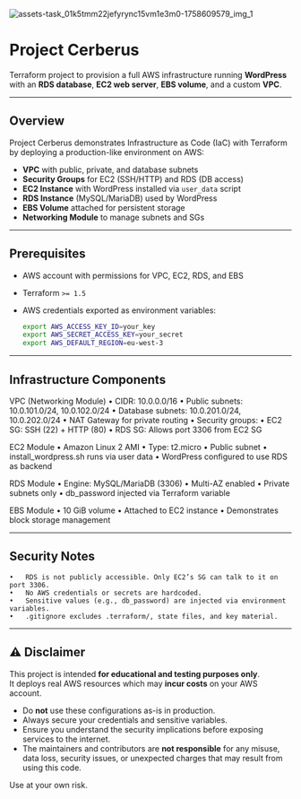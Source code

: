 ![assets-task_01k5tmm22jefyrync15vm1e3m0-1758609579_img_1](https://github.com/user-attachments/assets/b7942a08-a205-4de4-bedb-13be3ce3273d)

# Project Cerberus

Terraform project to provision a full AWS infrastructure running **WordPress** with an **RDS database**, **EC2 web server**, **EBS volume**, and a custom **VPC**.

---

## Overview

Project Cerberus demonstrates Infrastructure as Code (IaC) with Terraform by deploying a production-like environment on AWS:

- **VPC** with public, private, and database subnets  
- **Security Groups** for EC2 (SSH/HTTP) and RDS (DB access)  
- **EC2 Instance** with WordPress installed via `user_data` script  
- **RDS Instance** (MySQL/MariaDB) used by WordPress  
- **EBS Volume** attached for persistent storage  
- **Networking Module** to manage subnets and SGs  

---

## Prerequisites

- AWS account with permissions for VPC, EC2, RDS, and EBS
- Terraform `>= 1.5`
- AWS credentials exported as environment variables:
  
  ```bash
  export AWS_ACCESS_KEY_ID=your_key
  export AWS_SECRET_ACCESS_KEY=your_secret
  export AWS_DEFAULT_REGION=eu-west-3
  ```

---

## Infrastructure Components

VPC (Networking Module)
	•	CIDR: 10.0.0.0/16
	•	Public subnets: 10.0.101.0/24, 10.0.102.0/24
	•	Database subnets: 10.0.201.0/24, 10.0.202.0/24
	•	NAT Gateway for private routing
	•	Security groups:
	•	EC2 SG: SSH (22) + HTTP (80)
	•	RDS SG: Allows port 3306 from EC2 SG

EC2 Module
	•	Amazon Linux 2 AMI
	•	Type: t2.micro
	•	Public subnet
	•	install_wordpress.sh runs via user data
	•	WordPress configured to use RDS as backend

RDS Module
	•	Engine: MySQL/MariaDB (3306)
	•	Multi-AZ enabled
	•	Private subnets only
	•	db_password injected via Terraform variable

EBS Module
	•	10 GiB volume
	•	Attached to EC2 instance
	•	Demonstrates block storage management

---

## Security Notes

	•	RDS is not publicly accessible. Only EC2’s SG can talk to it on port 3306.
	•	No AWS credentials or secrets are hardcoded.
	•	Sensitive values (e.g., db_password) are injected via environment variables.
	•	.gitignore excludes .terraform/, state files, and key material.

---

## ⚠️    Disclaimer

This project is intended **for educational and testing purposes only**.  
It deploys real AWS resources which may **incur costs** on your AWS account.  

- Do **not** use these configurations as-is in production.  
- Always secure your credentials and sensitive variables.  
- Ensure you understand the security implications before exposing services to the internet.  
- The maintainers and contributors are **not responsible** for any misuse, data loss, security issues, or unexpected charges that may result from using this code.  

Use at your own risk.
